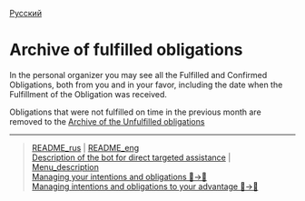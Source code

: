 [Русский](../../documents/actions/archive_my.md)

# Archive of fulfilled obligations

In the personal organizer you may see all the Fulfilled and Confirmed Obligations, both from you and in your favor, including the date when the Fulfillment of the Obligation was received.

Obligations that were not fulfilled on time in the previous month are removed to the [Archive of the Unfulfilled obligations](archive.md)

----
> [README_rus](../../README.md)  |     [README_eng](../../README_eng.md)  
> [Description of the bot for direct targeted assistance](../../documents_eng/index.md)    |  [Menu_description](menu.md)   
> [Managing your intentions and obligations 👤->👥](show_int_obl.md)  
> [Managing intentions and obligations to your advantage 👥->👤](show_int_obl_for_me.md)
